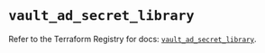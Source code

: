 # `vault_ad_secret_library`

Refer to the Terraform Registry for docs: [`vault_ad_secret_library`](https://registry.terraform.io/providers/hashicorp/vault/3.24.0/docs/resources/ad_secret_library).
